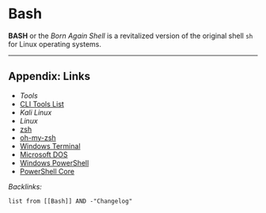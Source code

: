 # Bash

**BASH** or the *Born Again Shell* is a revitalized version of the original shell `sh` for Linux operating systems.

---

## Appendix: Links

* *Tools*
* [CLI Tools List](../../../../2-Areas/Lists/CLI%20Tools%20List.md)
* *Kali Linux*
* *Linux*
* [zsh](zsh.md)
* [oh-my-zsh](oh-my-zsh.md)
* [Windows Terminal](../Terminal/Windows%20Terminal.md)
* [Microsoft DOS](Microsoft%20DOS.md)
* [Windows PowerShell](../Languages/PowerShell/Windows%20PowerShell.md)
* [PowerShell Core](../Languages/PowerShell/PowerShell%20Core.md)

*Backlinks:*

````dataview
list from [[Bash]] AND -"Changelog"
````

